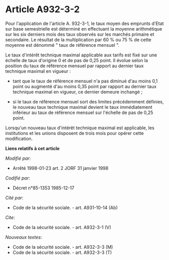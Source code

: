 # Article A932-3-2

Pour l'application de l'article A. 932-3-1, le taux moyen des emprunts d'Etat sur base semestrielle est déterminé en
effectuant la moyenne arithmétique sur les six derniers mois des taux observés sur les marchés primaire et secondaire. Le
résultat de la multiplication par 60 % ou 75 % de cette moyenne est dénommé " taux de référence mensuel ". 

Le taux d'intérêt technique maximal applicable aux tarifs est fixé sur une échelle de taux d'origine 0 et de pas de 0,25
point. Il évolue selon la position du taux de référence mensuel par rapport au dernier taux technique maximal en vigueur :

- tant que le taux de référence mensuel n'a pas diminué d'au moins 0,1 point ou augmenté d'au moins 0,35 point par rapport au
dernier taux technique maximal en vigueur, ce dernier demeure inchangé ;

- si le taux de référence mensuel sort des limites précédemment définies, le nouveau taux technique maximal devient le taux
immédiatement inférieur au taux de référence mensuel sur l'échelle de pas de 0,25 point. 

Lorsqu'un nouveau taux d'intérêt technique maximal est applicable, les institutions et les unions disposent de trois mois
pour opérer cette modification.

**Liens relatifs à cet article**

_Modifié par_:

  - Arrêté 1998-01-23 art. 2 JORF 31 janvier 1998

_Codifié par_:

  - Décret n°85-1353 1985-12-17

_Cité par_:

  - Code de la sécurité sociale. - art. A931-10-14 (Ab)

_Cite_:

  - Code de la sécurité sociale. - art. A932-3-1 (V)

_Nouveaux textes_:

  - Code de la sécurité sociale. - art. A932-3-3 (M)
  - Code de la sécurité sociale. - art. A932-3-3 (T)
